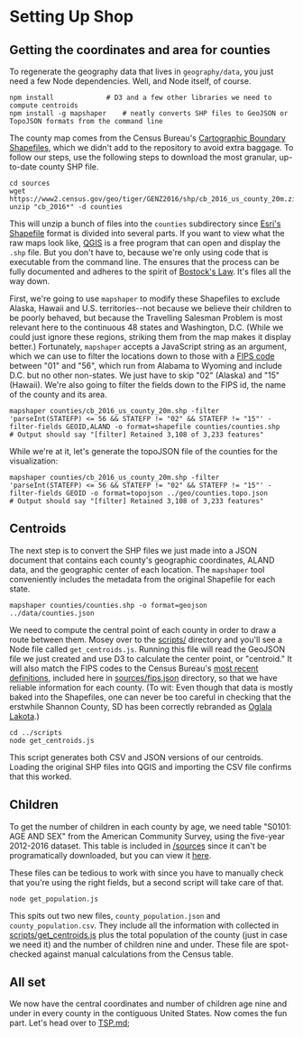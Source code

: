 # Setting Up Shop

## Getting the coordinates and area for counties

To regenerate the geography data that lives in `geography/data`, you just need a few Node dependencies. Well, and Node itself, of course.

	npm install 			# D3 and a few other libraries we need to compute centroids
	npm install -g mapshaper 	# neatly converts SHP files to GeoJSON or TopoJSON formats from the command line

The county map comes from the Census Bureau's [Cartographic Boundary Shapefiles](https://www.census.gov/geo/maps-data/data/tiger-cart-boundary.html), which we didn't add to the repository to avoid extra baggage. To follow our steps, use the following steps to download the most granular, up-to-date county SHP file.

	cd sources
	wget https://www2.census.gov/geo/tiger/GENZ2016/shp/cb_2016_us_county_20m.zip
	unzip "cb_2016*" -d counties

This will unzip a bunch of files into the `counties` subdirectory since [Esri's Shapefile](https://en.wikipedia.org/wiki/Shapefile) format is divided into several parts. If you want to view what the raw maps look like, [QGIS](http://www.qgis.org/en/site/forusers/download.html) is a free program that can open and display the `.shp` file. But you don't have to, because we're only using code that is executable from the command line. The ensures that the process can be fully documented and adheres to the spirit of [Bostock's Law](https://bost.ocks.org/mike/make/). It's files all the way down.

First, we're going to use `mapshaper` to modify these Shapefiles to exclude Alaska, Hawaii and U.S. territories--not because we believe their children to be poorly behaved, but because the Travelling Salesman Problem is most relevant here to the continuous 48 states and Washington, D.C. (While we could just ignore these regions, striking them from the map makes it display better.) Fortunately, `mapshaper` accepts a JavaScript string as an argument, which we can use to filter the locations down to those with a [FIPS code](https://www.census.gov/geo/reference/ansi_statetables.html) between "01" and "56", which run from Alabama to Wyoming and include D.C. but no other non-states. We just have to skip "02" (Alaska) and "15" (Hawaii). We're also going to filter the fields down to the FIPS id, the name of the county and its area.

	mapshaper counties/cb_2016_us_county_20m.shp -filter 'parseInt(STATEFP) <= 56 && STATEFP != "02" && STATEFP != "15"' -filter-fields GEOID,ALAND -o format=shapefile counties/counties.shp
	# Output should say "[filter] Retained 3,108 of 3,233 features"

While we're at it, let's generate the topoJSON file of the counties for the visualization:

	mapshaper counties/cb_2016_us_county_20m.shp -filter 'parseInt(STATEFP) <= 56 && STATEFP != "02" && STATEFP != "15"' -filter-fields GEOID -o format=topojson ../geo/counties.topo.json
	# Output should say "[filter] Retained 3,108 of 3,233 features"

## Centroids

The next step is to convert the SHP files we just made into a JSON document that contains each county's geographic coordinates, ALAND data, and the geographic center of each location. The `mapshaper` tool conveniently includes the metadata from the original Shapefile for each state.

	mapshaper counties/counties.shp -o format=geojson ../data/counties.json

We need to compute the central point of each county in order to draw a route between them. Mosey over to the [scripts/](scripts/) directory and you'll see a Node file called `get_centroids.js`. Running this file will read the GeoJSON file we just created and use D3 to calculate the center point, or "centroid." It will also match the FIPS codes to the Census Bureau's [most recent definitions](https://www.census.gov/geo/reference/codes/cou.html), included here in [sources/fips.json](sources/fips.json) directory, so that we have reliable information for each county. (To wit: Even though that data is mostly baked into the Shapefiles, one can never be too careful in checking that the erstwhile Shannon County, SD has been correctly rebranded as [Oglala Lakota](https://en.wikipedia.org/wiki/Oglala_Lakota_County,_South_Dakota).)

	cd ../scripts
	node get_centroids.js

This script generates both CSV and JSON versions of our centroids. Loading the original SHP files into QGIS and importing the CSV file confirms that this worked.

## Children

To get the number of children in each county by age, we need table "S0101: AGE AND SEX" from the American Community Survey, using the five-year 2012-2016 dataset. This table is included in [/sources](/sources) since it can't be programatically downloaded, but you can view it [here](https://factfinder.census.gov/bkmk/table/1.0/en/ACS/16_5YR/S0101/0100000US.05000.003).

These files can be tedious to work with since you have to manually check that you're using the right fields, but a second script will take care of that.

	node get_population.js

This spits out two new files, `county_population.json` and `county_population.csv`. They include all the information with collected in [scripts/get_centroids.js](scripts/get_centroids.js) plus the total population of the county (just in case we need it) and the number of children nine and under. These file are spot-checked against manual calculations from the Census table.

## All set
We now have the central coordinates and number of children age nine and under in every county in the contiguous United States. Now comes the fun part. Let's head over to [TSP.md](TSP.md);